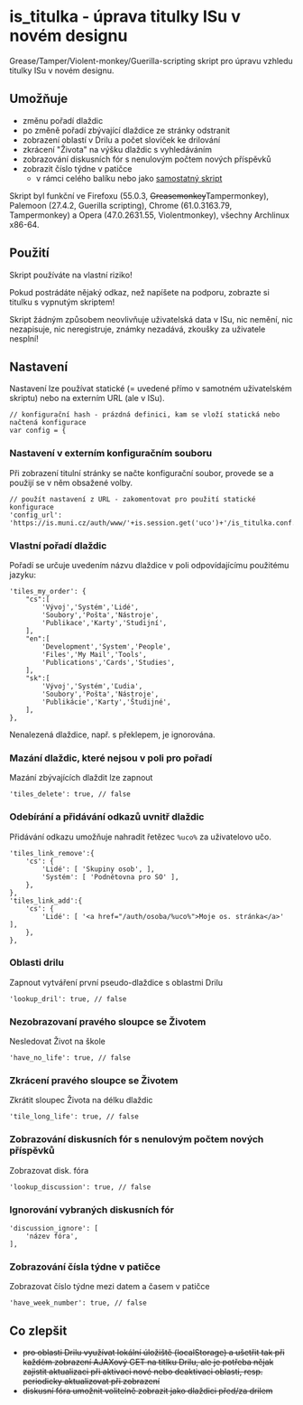 # is_titulka - úprava titulky ISu v novém designu

Grease/Tamper/Violent-monkey/Guerilla-scripting skript pro úpravu vzhledu titulky ISu v novém designu.


## Umožňuje

* změnu pořadí dlaždic
* po změně pořadí zbývající dlaždice ze stránky odstranit
* zobrazení oblastí v Drilu a počet slovíček ke drilování
* zkrácení "Života" na výšku dlaždic s vyhledáváním
* zobrazování diskusních fór s nenulovým počtem nových příspěvků
* zobrazit číslo týdne v patičce
  * v rámci celého balíku nebo jako [samostatný skript](is_paticka_tyden.js)

Skript byl funkční ve Firefoxu (55.0.3, <strike title="GM změnil strukturu a zatím jsem neměl čas a sílu na úpravu">Greasemonkey</strike>Tampermonkey), Palemoon (27.4.2, Guerilla scripting), Chrome (61.0.3163.79, Tampermonkey) a Opera (47.0.2631.55, Violentmonkey), všechny Archlinux x86-64.


## Použití

Skript používáte na vlastní riziko!

Pokud postrádáte nějaký odkaz, než napíšete na podporu, zobrazte si titulku s vypnutým skriptem!

Skript žádným způsobem neovlivňuje uživatelská data v ISu, nic nemění, nic nezapisuje, nic neregistruje, známky nezadává, zkoušky za uživatele nesplní!


## Nastavení

Nastavení lze používat statické (= uvedené přímo v samotném uživatelském skriptu) nebo na externím URL (ale v ISu).

	// konfigurační hash - prázdná definici, kam se vloží statická nebo načtená konfigurace
	var config = {

### Nastavení v externím konfiguračním souboru

Při zobrazení titulní stránky se načte konfigurační soubor, provede se a použijí se v něm obsažené volby.

	// použít nastavení z URL - zakomentovat pro použití statické konfigurace
	'config_url': 'https://is.muni.cz/auth/www/'+is.session.get('uco')+'/is_titulka.conf.js',

### Vlastní pořadí dlaždic

Pořadí se určuje uvedením názvu dlaždice v poli odpovídajícímu použitému jazyku:

	'tiles_my_order': {
		"cs":[
			'Vývoj','Systém','Lidé',
			'Soubory','Pošta','Nástroje',
			'Publikace','Karty','Studijní',
		],
		"en":[
			'Development','System','People',
			'Files','My Mail','Tools',
			'Publications','Cards','Studies',
		],
		"sk":[
			'Vývoj','Systém','Ľudia',
			'Soubory','Pošta','Nástroje',
			'Publikácie','Karty','Študijné',
		],
	},

Nenalezená dlaždice, např. s překlepem, je ignorována.

### Mazání dlaždic, které nejsou v poli pro pořadí

Mazání zbývajících dlaždit lze zapnout

	'tiles_delete': true, // false

### Odebírání a přidávání odkazů uvnitř dlaždic

Přidávání odkazu umožňuje nahradit řetězec `%uco%` za uživatelovo učo.

	'tiles_link_remove':{
		'cs': {
			'Lidé': [ 'Skupiny osob', ],
			'Systém': [ 'Podnětovna pro SO' ],
		},
	},
	'tiles_link_add':{
		'cs': {
			'Lidé': [ '<a href="/auth/osoba/%uco%">Moje os. stránka</a>' ],
		},
	},

### Oblasti drilu

Zapnout vytváření první pseudo-dlaždice s oblastmi Drilu

	'lookup_dril': true, // false

### Nezobrazovaní pravého sloupce se Životem

Nesledovat Život na škole

	'have_no_life': true, // false

### Zkrácení pravého sloupce se Životem

Zkrátit sloupec Života na délku dlaždic

	'tile_long_life': true, // false

### Zobrazování diskusních fór s nenulovým počtem nových příspěvků

Zobrazovat disk. fóra

	'lookup_discussion': true, // false

### Ignorování vybraných diskusních fór

	'discussion_ignore': [
		'název fóra',
	],

### Zobrazování čísla týdne v patičce

Zobrazovat číslo týdne mezi datem a časem v patičce

	'have_week_number': true, // false

## Co zlepšit

* <strike>pro oblasti Drilu využívat lokální úložiště (localStorage) a ušetřit tak při každém zobrazení AJAXový GET na titlku Drilu, ale je potřeba nějak zajistit aktualizaci při aktivaci nové nebo deaktivaci oblasti, resp. periodicky aktualizovat při zobrazení</strike>
* <strike>diskusní fóra umožnit volitelně zobrazit jako dlaždici před/za drilem</strike>

